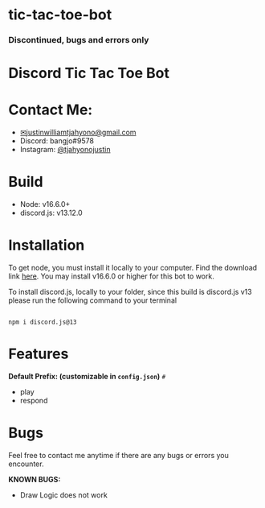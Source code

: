 # tic-tac-toe-bot

### Discontinued, bugs and errors only

# Discord Tic Tac Toe Bot



# Contact Me:

- [✉justinwilliamtjahyono@gmail.com](mailto:justinwilliamtjahyono@gmail.com)
- Discord: bangjo#9578
- Instagram: [@tjahyonojustin](https://www.instagram.com/tjahyonojustin/)


# Build
- Node: v16.6.0+
- discord.js: v13.12.0

# Installation 

To get node, you must install it locally to your computer. Find the download link [here](https://nodejs.org/en/). You may install v16.6.0 or higher for this bot to work.



To install discord.js, locally to your folder, since this build is discord.js v13 please run the following command to your terminal
```

npm i discord.js@13

```

# Features

**Default Prefix: (customizable in `config.json`)** `#`

- play
- respond


# Bugs
Feel free to contact me anytime if there are any bugs or errors you encounter. 

**KNOWN BUGS:**
- Draw Logic does not work
